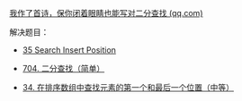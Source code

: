 [我作了首诗，保你闭着眼睛也能写对二分查找 (qq.com)](https://mp.weixin.qq.com/s?__biz=MzAxODQxMDM0Mw==&mid=2247485044&idx=1&sn=e6b95782141c17abe206bfe2323a4226&chksm=9bd7f87caca0716aa5add0ddddce0bfe06f1f878aafb35113644ebf0cf0bfe51659da1c1b733&scene=21#wechat_redirect)

解决题目：

- [35 Search Insert Position](https://leetcode.com/problems/search-insert-position/)

- [704. 二分查找（简单）](https://leetcode-cn.com/problems/binary-search)

- [34. 在排序数组中查找元素的第一个和最后一个位置（中等）](https://leetcode-cn.com/problems/find-first-and-last-position-of-element-in-sorted-array/)

